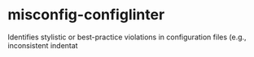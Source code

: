 # misconfig-configlinter
Identifies stylistic or best-practice violations in configuration files (e.g., inconsistent indentat
